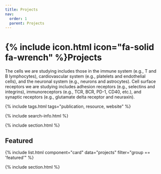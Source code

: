 ```yaml
---
title: Projects 
nav:
  order: 1
  parent: Projects
---
```

# {% include icon.html icon="fa-solid fa-wrench" %}Projects

The cells we are studying includes those in the immune system (e.g., T and B lymphocytes), cardiovascular system (e.g., platelets and endothelial cells), and the neuronal system (e.g., neurons and astrocytes). Cell surface receptors we are studying includes adhesion receptors (e.g., selectins and integrins), immunoreceptors (e.g., TCR, BCR, PD-1, CD40, etc.), and synaptic receptors (e.g., glutamate delta receptor and neuraxin).

{% include tags.html tags="publication, resource, website" %}

{% include search-info.html %}

{% include section.html %}

## Featured

{% include list.html component="card" data="projects" filter="group == 'featured'" %}

{% include section.html %}


